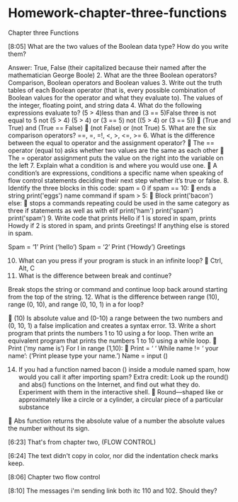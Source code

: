 # Homework-chapter-three-functions
Chapter three Functions

[8:05] 
What are the two values of the Boolean data type? How do you write them?

Answer: True, False (their capitalized because their named after the mathematician George Boole)
   2. What are the three Boolean operators?
Comparison, Boolean operators and Boolean values
   3. Write out the truth tables of each Boolean operator (that is, every possible combination of Boolean values for the operator and what they evaluate to). 
The values of the integer, floating point, and string data
   4. What do the following expressions evaluate to?
(5 > 4)less than and (3 == 5)False three is not equal to 5
not (5 > 4)
(5 > 4) or (3 == 5)
not ((5 > 4) or (3 == 5))
    (True and True) and (True == False)
    (not False) or (not True)
   5. What are the six comparison operators?
==,  =,  =!, <,  >,  <=, >=
   6. What is the difference between the equal to operator and the assignment operator?
    The == operator (equal to) asks whether two values are the same as each other
    The =  operator assignment puts the value on the right into the variable on the left
   7. Explain what a condition is and where you would use one.
    A condition’s are expressions, conditions a specific name when speaking of flow control statements deciding their next step whether it’s true or false.
   8. Identify the three blocks in this code:
spam = 0 
if spam == 10: 
    ends a string
  print('eggs') name command
  if spam > 5:
    Block
      print('bacon')   
else: 
    stops a commands repeating could be used in the same category as three if statements as well as with elif
      print('ham')
  print('spam')
print('spam')
   9. Write code that prints Hello if 1 is stored in spam, prints Howdy if 2 is stored in spam, and prints Greetings! If anything else is stored in spam.

Spam = ‘1’
Print (‘hello’)
Spam = ‘2’
Print (‘Howdy’)
Greetings

   10. What can you press if your program is stuck in an infinite loop?
    Ctrl, Alt, C
   11. What is the difference between break and continue?

Break stops the string or command and continue loop back around starting from the top of the string.
   12. What is the difference between range (10), range (0, 10), and range (0, 10, 1) in a for loop?

    (10) Is absolute value and (0-10) a range between the two numbers and (0, 10, 1) a false implication and creates a syntax error.
   13. Write a short program that prints the numbers 1 to 10 using a for loop. Then write an equivalent program that prints the numbers 1 to 10 using a while loop.
    Print (‘my name is’) 
For I in range (1,10):
    Print = ‘ ‘
While name != ‘ your name’:
(‘Print please type your name.’)
Name = input ()


   14. If you had a function named bacon () inside a module named spam, how would you call it after importing spam?
Extra credit: Look up the round() and abs() functions on the Internet, and find out what they do. Experiment with them in the interactive shell.
    Round—shaped like or approximately like a circle or a cylinder, a circular piece of a particular substance

    Abs function returns the absolute value of a number the absolute values the number without its sign.

[6:23] 
That's from chapter two, (FLOW CONTROL)

[6:24] 
The text didn't copy in color, nor did the indentation check marks keep.

[8:06] 
Chapter two flow control

[8:10] 
The messages i'm sending link both itc 110 and 102. Should they?
